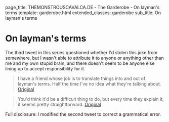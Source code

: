 page_title: THEMONSTROUSCAVALCA.DE - The Garderobe - On layman's terms
template: garderobe.html
extended_classes: garderobe
sub_title: On layman's terms

# On layman's terms

The third tweet in this series questioned whether I'd stolen this joke from somewhere, but I wasn't able to attribute it
to anyone or anything other than me and my own stupid brain, and there doesn't seem to be anyone else lining up to accept 
responsibility for it.

> I have a friend whose job is to translate things into and out of layman's terms. Half the time I've no idea what they're talking about.
[Original](https://twitter.com/FatConan/statuses/431916141926445057)

  

> You'd think it'd be a difficult thing to do, but every time they explain it, it seems pretty straightforward.
[Original](https://twitter.com/FatConan/statuses/431916141926445057)

Full disclosure: I modified the second tweet to correct a grammatical error.